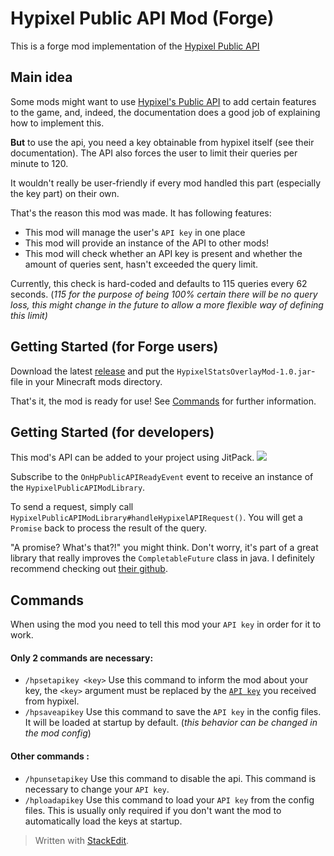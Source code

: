 # Hypixel Public API Mod (Forge)
This is a forge mod implementation of the [Hypixel Public API](https://github.com/HypixelDev/PublicAPI)

## Main idea
Some mods might want to use [Hypixel's Public API](https://github.com/HypixelDev/PublicAPI) to add certain features to the game, and, indeed,  the documentation does a good job of explaining how to implement this.

**But** to use the api, you need a key obtainable from hypixel itself (see their documentation). The API also forces the user to limit their queries per minute to 120.

It wouldn't really be user-friendly if every mod handled this part (especially the key part) on their own.

That's the reason this mod was made. It has following features:
- This mod will manage the user's `API key` in one place
- This mod will provide an instance of the API to other mods!
- This mod will check whether an API key is present and whether the amount of queries sent, hasn't exceeded the query limit.

Currently, this check is hard-coded and defaults to 115 queries every 62 seconds. (*115 for the purpose of being 100% certain there will be no query loss, this might change in the future to allow a more flexible way of defining this limit)*

## Getting Started (for Forge users)
Download the latest [release](https://github.com/ThomasVDP/HypixelPublicAPIMod/releases) and put the `HypixelStatsOverlayMod-1.0.jar`-file in your Minecraft mods directory.

That's it, the mod is ready for use!
See [Commands](#Commands) for further information.

## Getting Started (for developers)
This mod's API can be added to your project using JitPack.
[![](https://jitpack.io/v/ThomasVDP/HypixelPublicAPIMod.svg)](https://jitpack.io/#ThomasVDP/HypixelPublicAPIMod)

Subscribe to the `OnHpPublicAPIReadyEvent` event to receive an instance of the `HypixelPublicAPIModLibrary`.

To send a request, simply call `HypixelPublicAPIModLibrary#handleHypixelAPIRequest()`. You will get a `Promise` back to process the result of the query.

"A promise? What's that?!" you might think. Don't worry, it's part of a great library that really improves the `CompletableFuture` class in java. I definitely recommend checking out [their github](https://github.com/vsilaev/tascalate-concurrent).


## Commands
When using the mod you need to tell this mod your `API key` in order for it to work.

#### Only 2 commands are necessary:
- `/hpsetapikey <key>`
Use this command to inform the mod about your key, the `<key>` argument must be replaced by the [`API key`](https://github.com/HypixelDev/PublicAPI#obtaining-an-api-key) you received from hypixel.
- `/hpsaveapikey`
Use this command to save the `API key` in the config files. It will be loaded at startup by default. (*this behavior can be changed in the mod config*)
#### Other commands :
- `/hpunsetapikey`
Use this command to disable the api. This command is necessary to change your `API key`.
- `/hploadapikey`
Use this command to load your `API key` from the config files. This is usually only required if you don't want the mod to automatically load the keys at startup.

> Written with [StackEdit](https://stackedit.io/).
